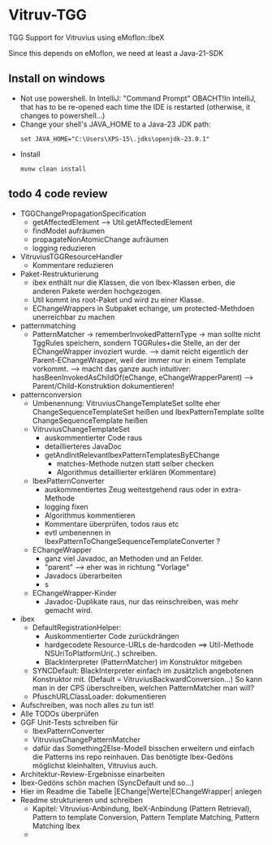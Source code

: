# Vitruv-TGG
TGG Support for Vitruvius using eMoflon::IbeX

Since this depends on eMoflon, we need at least a Java-21-SDK

## Install on windows

* Not use powershell. In IntelliJ: "Command Prompt"
  OBACHT!In IntelliJ, that has to be re-opened each time the IDE is restarted (otherwise, it changes to powershell...)
* Change your shell's JAVA_HOME to a Java-23 JDK path:
    ```
    set JAVA_HOME="C:\Users\XPS-15\.jdks\openjdk-23.0.1"
    ```
* Install
    ```
    mvnw clean install
    ```
## todo 4 code review
* TGGChangePropagationSpecification
  * getAffectedElement --> Util.getAffectedElement
  * findModel aufräumen
  * propagateNonAtomicChange aufräumen
  * logging reduzieren
* VitruviusTGGResourceHandler
  * Kommentare reduzieren
* Paket-Restrukturierung
  * ibex enthält nur die Klassen, die von Ibex-Klassen erben, die anderen Pakete werden hochgezogen.
  * Util kommt ins root-Paket und wird zu einer Klasse.
  * EChangeWrappers in Subpaket echange, um protected-Methdoen unerreichbar zu machen
* patternmatching
  * PatternMatcher -> rememberInvokedPatternType -> man sollte nicht TggRules speichern, sondern TGGRules+die Stelle, an der der EChangeWrapper invoziert wurde. --> damit reicht eigentlich der Parent-EChangeWrapper, weil der immer nur in einem Template vorkommt.
    --> macht das ganze auch intuitiver: hasBeenInvokedAsChildOf(eChange, eChangeWrapperParent)
    --> Parent/Child-Konstruktion dokumentieren!
* patternconversion
  * Umbenennung: VitruviusChangeTemplateSet sollte eher ChangeSequenceTemplateSet heißen und IbexPatternTemplate sollte ChangeSequenceTemplate heißen
  * VitruviusChangeTemplateSet
    * auskommentierter Code raus
    * detaillierteres JavaDoc
    * getAndInitRelevantIbexPatternTemplatesByEChange
      * matches-Methode nutzen statt selber checken
      * Algorithmus detaillierter erklären (Kommentare)
  * IbexPatternConverter
    * auskommentiertes Zeug weitestgehend raus oder in extra-Methode
    * logging fixen
    * Algorithmus kommentieren
    * Kommentare überprüfen, todos raus etc
    * evtl umbenennen in IbexPatternToChangeSequenceTemplateConverter ?
  * EChangeWrapper
    * ganz viel Javadoc, an Methoden und an Felder.
    * "parent" --> eher was in richtung "Vorlage"
    * Javadocs überarbeiten
    * s
  * EChangeWrapper-Kinder
    * Javadoc-Duplikate raus, nur das reinschreiben, was mehr gemacht wird.
* ibex
  * DefaultRegistrationHelper:
    * Auskommentierter Code zurückdrängen
    * hardgecodete Resource-URLs de-hardcoden ==> Util-Methode NSUriToPlatformUri(..) schreiben.
    * BlackInterpreter (PatternMatcher) im Konstruktor mitgeben
  * SYNCDefault: BlackInterpreter einfach im zusätzlich angebotenen Konstruktor mit. (Default = VitruviusBackwardConversion...) So kann man in der CPS überschreiben, welchen PatternMatcher man will?
  * PfuschURLClassLoader: dokumentieren
* Aufschreiben, was noch alles zu tun ist!
* Alle TODOs überprüfen
* GGF Unit-Tests schreiben für
  * IbexPatternConverter
  * VitruviusChangePatternMatcher
  * dafür das Something2Else-Modell bisschen erweitern und einfach die Patterns ins repo reinhauen. Das benötigte Ibex-Gedöns möglichst kleinhalten, Vitruvius auch.
* Architektur-Review-Ergebnisse einarbeiten
* Ibex-Gedöns schön machen (SyncDefault und so...)
* Hier im Readme die Tabelle |EChange|Werte|EChangeWrapper| anlegen
* Readme strukturieren und schreiben
  * Kapitel: Vitruvius-Anbindung, IbeX-Anbindung (Pattern Retrieval), Pattern to template Conversion, Pattern Template Matching, Pattern Matching Ibex
  * 
